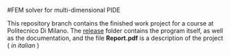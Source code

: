 #FEM solver for multi-dimensional PIDE

This repository branch contains the finished work project for a course at Politecnico Di Milano. The [release](https://github.com/NTFrs/pacs_proj/tree/releaser/release) folder contains the program itself, as well as the documentation, and the file **Report.pdf** is a description of the project ( *in italian* )
